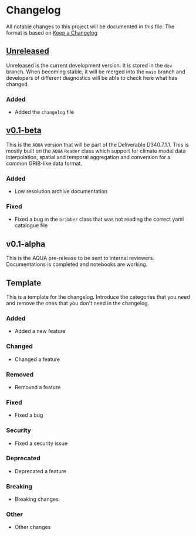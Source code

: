# Changelog

All notable changes to this project will be documented in this file.
The format is based on [Keep a Changelog](https://keepachangelog.com/en/1.0.0/)

## [Unreleased]

Unreleased is the current development version.
It is stored in the `dev` branch.
When becoming stable, it will be merged into the `main` branch and developers of different diagnostics
will be able to check here what has changed.

### Added

- Added the `changelog` file

## [v0.1-beta]

This is the `AQUA` version that will be part of the Deliverable D340.7.1.1.
This is mostly built on the `AQUA` `Reader` class which support for climate model data interpolation, spatial and temporal aggregation and conversion for a common GRIB-like data format.

### Added

- Low resolution archive documentation

### Fixed

- Fixed a bug in the `Gribber` class that was not reading the correct yaml catalogue file

## v0.1-alpha

This is the AQUA pre-release to be sent to internal reviewers. 
Documentations is completed and notebooks are working.

[unreleased]: https://github.com/oloapinivad/AQUA/compare/HEAD...dev
[v0.1-beta]: https://github.com/oloapinivad/AQUA/compare/v0.1-alpha...v0.1-beta

## Template

This is a template for the changelog.
Introduce the categories that you need and remove the ones that you don't need in the changelog.

### Added

- Added a new feature

### Changed

- Changed a feature

### Removed

- Removed a feature

### Fixed

- Fixed a bug

### Security

- Fixed a security issue

### Deprecated

- Deprecated a feature

### Breaking

- Breaking changes

### Other

- Other changes
